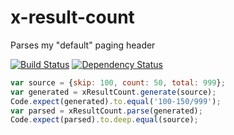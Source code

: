 x-result-count
==============
Parses my "default" paging header

[![Build Status](https://travis-ci.org/z0mt3c/x-result-count.png)](https://travis-ci.org/z0mt3c/x-result-count)
[![Dependency Status](https://gemnasium.com/z0mt3c/x-result-count.png)](https://gemnasium.com/z0mt3c/x-result-count)


```js
var source = {skip: 100, count: 50, total: 999};
var generated = xResultCount.generate(source);
Code.expect(generated).to.equal('100-150/999');
var parsed = xResultCount.parse(generated);
Code.expect(parsed).to.deep.equal(source);
```